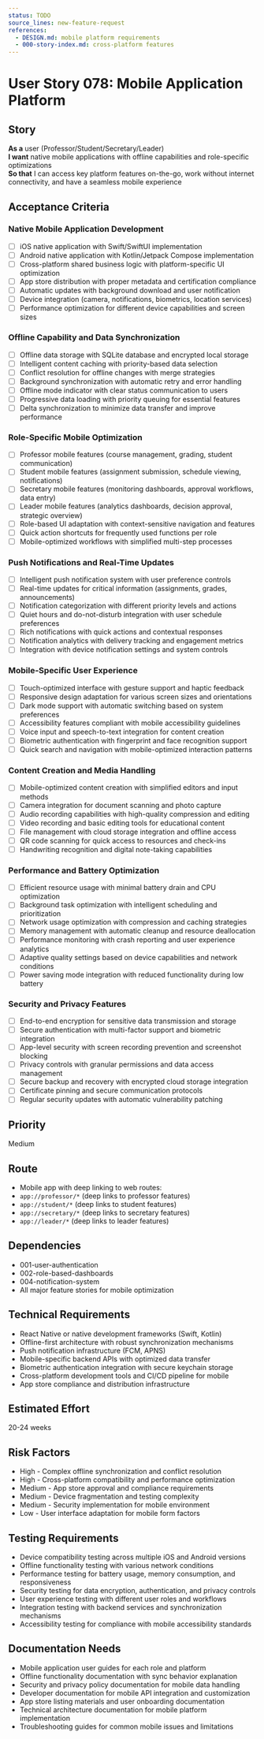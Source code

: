 ```yaml
---
status: TODO
source_lines: new-feature-request
references:
  - DESIGN.md: mobile platform requirements
  - 000-story-index.md: cross-platform features
---
```


# User Story 078: Mobile Application Platform

## Story
**As a** user (Professor/Student/Secretary/Leader)  
**I want** native mobile applications with offline capabilities and role-specific optimizations  
**So that** I can access key platform features on-the-go, work without internet connectivity, and have a seamless mobile experience

## Acceptance Criteria

### Native Mobile Application Development
- [ ] iOS native application with Swift/SwiftUI implementation
- [ ] Android native application with Kotlin/Jetpack Compose implementation
- [ ] Cross-platform shared business logic with platform-specific UI optimization
- [ ] App store distribution with proper metadata and certification compliance
- [ ] Automatic updates with background download and user notification
- [ ] Device integration (camera, notifications, biometrics, location services)
- [ ] Performance optimization for different device capabilities and screen sizes

### Offline Capability and Data Synchronization
- [ ] Offline data storage with SQLite database and encrypted local storage
- [ ] Intelligent content caching with priority-based data selection
- [ ] Conflict resolution for offline changes with merge strategies
- [ ] Background synchronization with automatic retry and error handling
- [ ] Offline mode indicator with clear status communication to users
- [ ] Progressive data loading with priority queuing for essential features
- [ ] Delta synchronization to minimize data transfer and improve performance

### Role-Specific Mobile Optimization
- [ ] Professor mobile features (course management, grading, student communication)
- [ ] Student mobile features (assignment submission, schedule viewing, notifications)
- [ ] Secretary mobile features (monitoring dashboards, approval workflows, data entry)
- [ ] Leader mobile features (analytics dashboards, decision approval, strategic overview)
- [ ] Role-based UI adaptation with context-sensitive navigation and features
- [ ] Quick action shortcuts for frequently used functions per role
- [ ] Mobile-optimized workflows with simplified multi-step processes

### Push Notifications and Real-Time Updates
- [ ] Intelligent push notification system with user preference controls
- [ ] Real-time updates for critical information (assignments, grades, announcements)
- [ ] Notification categorization with different priority levels and actions
- [ ] Quiet hours and do-not-disturb integration with user schedule preferences
- [ ] Rich notifications with quick actions and contextual responses
- [ ] Notification analytics with delivery tracking and engagement metrics
- [ ] Integration with device notification settings and system controls

### Mobile-Specific User Experience
- [ ] Touch-optimized interface with gesture support and haptic feedback
- [ ] Responsive design adaptation for various screen sizes and orientations
- [ ] Dark mode support with automatic switching based on system preferences
- [ ] Accessibility features compliant with mobile accessibility guidelines
- [ ] Voice input and speech-to-text integration for content creation
- [ ] Biometric authentication with fingerprint and face recognition support
- [ ] Quick search and navigation with mobile-optimized interaction patterns

### Content Creation and Media Handling
- [ ] Mobile-optimized content creation with simplified editors and input methods
- [ ] Camera integration for document scanning and photo capture
- [ ] Audio recording capabilities with high-quality compression and editing
- [ ] Video recording and basic editing tools for educational content
- [ ] File management with cloud storage integration and offline access
- [ ] QR code scanning for quick access to resources and check-ins
- [ ] Handwriting recognition and digital note-taking capabilities

### Performance and Battery Optimization
- [ ] Efficient resource usage with minimal battery drain and CPU optimization
- [ ] Background task optimization with intelligent scheduling and prioritization
- [ ] Network usage optimization with compression and caching strategies
- [ ] Memory management with automatic cleanup and resource deallocation
- [ ] Performance monitoring with crash reporting and user experience analytics
- [ ] Adaptive quality settings based on device capabilities and network conditions
- [ ] Power saving mode integration with reduced functionality during low battery

### Security and Privacy Features
- [ ] End-to-end encryption for sensitive data transmission and storage
- [ ] Secure authentication with multi-factor support and biometric integration
- [ ] App-level security with screen recording prevention and screenshot blocking
- [ ] Privacy controls with granular permissions and data access management
- [ ] Secure backup and recovery with encrypted cloud storage integration
- [ ] Certificate pinning and secure communication protocols
- [ ] Regular security updates with automatic vulnerability patching

## Priority
Medium

## Route
- Mobile app with deep linking to web routes:
- `app://professor/*` (deep links to professor features)
- `app://student/*` (deep links to student features)
- `app://secretary/*` (deep links to secretary features)
- `app://leader/*` (deep links to leader features)

## Dependencies
- 001-user-authentication
- 002-role-based-dashboards
- 004-notification-system
- All major feature stories for mobile optimization

## Technical Requirements
- React Native or native development frameworks (Swift, Kotlin)
- Offline-first architecture with robust synchronization mechanisms
- Push notification infrastructure (FCM, APNS)
- Mobile-specific backend APIs with optimized data transfer
- Biometric authentication integration with secure keychain storage
- Cross-platform development tools and CI/CD pipeline for mobile
- App store compliance and distribution infrastructure

## Estimated Effort
20-24 weeks

## Risk Factors
- High - Complex offline synchronization and conflict resolution
- High - Cross-platform compatibility and performance optimization
- Medium - App store approval and compliance requirements
- Medium - Device fragmentation and testing complexity
- Medium - Security implementation for mobile environment
- Low - User interface adaptation for mobile form factors

## Testing Requirements
- Device compatibility testing across multiple iOS and Android versions
- Offline functionality testing with various network conditions
- Performance testing for battery usage, memory consumption, and responsiveness
- Security testing for data encryption, authentication, and privacy controls
- User experience testing with different user roles and workflows
- Integration testing with backend services and synchronization mechanisms
- Accessibility testing for compliance with mobile accessibility standards

## Documentation Needs
- Mobile application user guides for each role and platform
- Offline functionality documentation with sync behavior explanation
- Security and privacy policy documentation for mobile data handling
- Developer documentation for mobile API integration and customization
- App store listing materials and user onboarding documentation
- Technical architecture documentation for mobile platform implementation
- Troubleshooting guides for common mobile issues and limitations